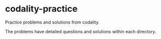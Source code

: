 # codality-practice
Practice problems and solutions from codality.

The problems have detailed questions and solutions within each directory.
